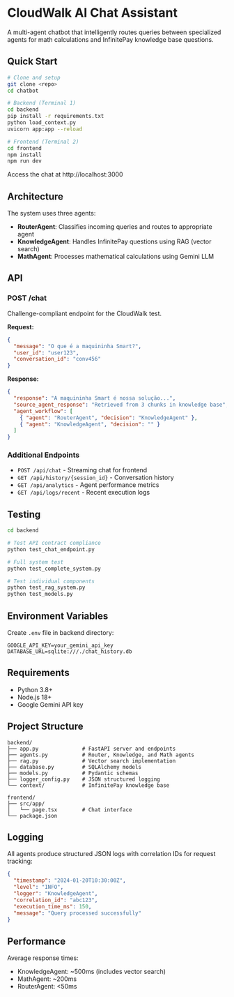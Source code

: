 # CloudWalk AI Chat Assistant

A multi-agent chatbot that intelligently routes queries between specialized agents for math calculations and InfinitePay knowledge base questions.

## Quick Start

```bash
# Clone and setup
git clone <repo>
cd chatbot

# Backend (Terminal 1)
cd backend
pip install -r requirements.txt
python load_context.py
uvicorn app:app --reload

# Frontend (Terminal 2)
cd frontend
npm install
npm run dev
```

Access the chat at http://localhost:3000

## Architecture

The system uses three agents:

- **RouterAgent**: Classifies incoming queries and routes to appropriate agent
- **KnowledgeAgent**: Handles InfinitePay questions using RAG (vector search)
- **MathAgent**: Processes mathematical calculations using Gemini LLM

## API

### POST /chat

Challenge-compliant endpoint for the CloudWalk test.

**Request:**

```json
{
  "message": "O que é a maquininha Smart?",
  "user_id": "user123",
  "conversation_id": "conv456"
}
```

**Response:**

```json
{
  "response": "A maquininha Smart é nossa solução...",
  "source_agent_response": "Retrieved from 3 chunks in knowledge base",
  "agent_workflow": [
    { "agent": "RouterAgent", "decision": "KnowledgeAgent" },
    { "agent": "KnowledgeAgent", "decision": "" }
  ]
}
```

### Additional Endpoints

- `POST /api/chat` - Streaming chat for frontend
- `GET /api/history/{session_id}` - Conversation history
- `GET /api/analytics` - Agent performance metrics
- `GET /api/logs/recent` - Recent execution logs

## Testing

```bash
cd backend

# Test API contract compliance
python test_chat_endpoint.py

# Full system test
python test_complete_system.py

# Test individual components
python test_rag_system.py
python test_models.py
```

## Environment Variables

Create `.env` file in backend directory:

```
GOOGLE_API_KEY=your_gemini_api_key
DATABASE_URL=sqlite:///./chat_history.db
```

## Requirements

- Python 3.8+
- Node.js 18+
- Google Gemini API key

## Project Structure

```
backend/
├── app.py              # FastAPI server and endpoints
├── agents.py           # Router, Knowledge, and Math agents
├── rag.py              # Vector search implementation
├── database.py         # SQLAlchemy models
├── models.py           # Pydantic schemas
├── logger_config.py    # JSON structured logging
└── context/            # InfinitePay knowledge base

frontend/
├── src/app/
│   └── page.tsx        # Chat interface
└── package.json
```

## Logging

All agents produce structured JSON logs with correlation IDs for request tracking:

```json
{
  "timestamp": "2024-01-20T10:30:00Z",
  "level": "INFO",
  "logger": "KnowledgeAgent",
  "correlation_id": "abc123",
  "execution_time_ms": 150,
  "message": "Query processed successfully"
}
```

## Performance

Average response times:

- KnowledgeAgent: ~500ms (includes vector search)
- MathAgent: ~200ms
- RouterAgent: <50ms
